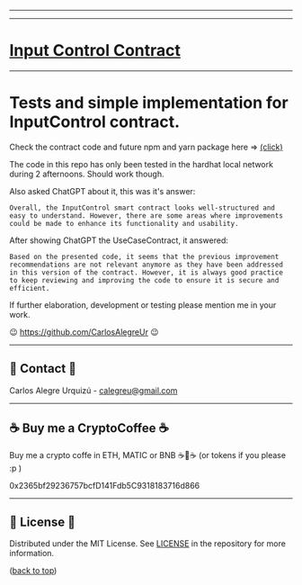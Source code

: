 <hr/>
<hr/>

<a name="readme-top"></a>

# [Input Control Contract](https://github.com/CarlosAlegreUr/InputControl-SmartContract-DesignPattern)

<hr/>

# Tests and simple implementation for InputControl contract.

Check the contract code and future npm and yarn package here => [(click)](https://github.com/CarlosAlegreUr/InputControl-SmartContract-DesignPattern)

The code in this repo has only been tested in the hardhat local network during 2 afternoons. Should work though.

Also asked ChatGPT about it, this was it's answer:

``` Overall, the InputControl smart contract looks well-structured and easy to understand. However, there are some areas where improvements could be made to enhance its functionality and usability. ```

After showing ChatGPT the UseCaseContract, it answered:

```Based on the presented code, it seems that the previous improvement recommendations are not relevant anymore as they have been addressed in this version of the contract. However, it is always good practice to keep reviewing and improving the code to ensure it is secure and efficient. ```

If further elaboration, development or testing please mention me in your work.

😉 https://github.com/CarlosAlegreUr 😉

<hr/>

## 📨 Contact 📨

Carlos Alegre Urquizú - calegreu@gmail.com

<hr/>

## ☕ Buy me a CryptoCoffee ☕

Buy me a crypto coffe in ETH, MATIC or BNB ☕🧐☕
(or tokens if you please :p )

0x2365bf29236757bcfD141Fdb5C9318183716d866

<hr/>

## 📜 License 📜

Distributed under the MIT License. See [LICENSE](https://github.com/CarlosAlegreUr/InputControl-SmartContract-DesignPattern/blob/main/LICENSE) in the repository for more information.

([back to top](#🙀-the-problem-🙀))
